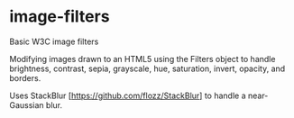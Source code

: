 # image-filters
Basic W3C image filters

Modifying images drawn to an HTML5 <canvas> using the Filters object to handle brightness, contrast,
sepia, grayscale, hue, saturation, invert, opacity, and borders.

Uses StackBlur [https://github.com/flozz/StackBlur] to handle a near-Gaussian blur.
